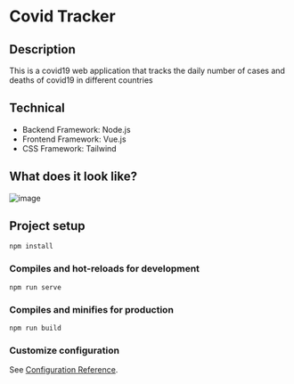 # Covid Tracker

## Description
This is a covid19 web application that tracks the daily number of cases and deaths of covid19 in different countries

## Technical
- Backend Framework: Node.js
- Frontend Framework: Vue.js
- CSS Framework: Tailwind

## What does it look like?

![image](https://user-images.githubusercontent.com/71116096/165012679-a2ed28d8-ea6f-4d1e-9040-4f7528f88696.png)


## Project setup
```
npm install
```

### Compiles and hot-reloads for development
```
npm run serve
```

### Compiles and minifies for production
```
npm run build
```

### Customize configuration
See [Configuration Reference](https://cli.vuejs.org/config/).
